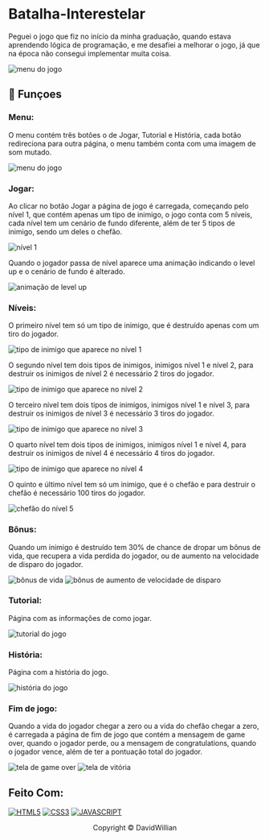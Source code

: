 # Batalha-Interestelar
Peguei o jogo que fiz no início da minha graduação, quando estava aprendendo lógica de programação, e me desafiei a melhorar o jogo, já que na época não consegui implementar muita coisa.

<img src="assets/prints/menu.png" alt="menu do jogo">

## 🔧 Funçoes 

### Menu:
O menu contém três botões o de Jogar, Tutorial e História, cada botão redireciona para outra página, o menu também conta com uma imagem de som mutado.

<img src="assets/prints/menu.png" alt="menu do jogo">

### Jogar:
Ao clicar no botão Jogar a página de jogo é carregada, começando pelo nível 1, que contém apenas um tipo de inimigo, o jogo conta com 5 níveis, cada nível tem um cenário de fundo diferente, além de ter 5 tipos de inimigo, sendo um deles o chefão.

<img src="assets/prints/nivel1.png" alt="nível 1">

Quando o jogador passa de nível aparece uma animação indicando o level up e o cenário de fundo é alterado.

<img src="assets/prints/nivel2.png" alt="animação de level up">

### Níveis:
O primeiro nível tem só um tipo de inimigo, que é destruído apenas com um tiro do jogador.

<img src="assets/enemy1.png" alt="tipo de inimigo que aparece no nível 1">

O segundo nível tem dois tipos de inimigos, inimigos nível 1 e nível 2, para destruir os inimigos de nível 2 é necessário 2 tiros do jogador.

<img src="assets/enemy2.png" alt="tipo de inimigo que aparece no nível 2">

O terceiro nível tem dois tipos de inimigos, inimigos nível 1 e nível 3, para destruir os inimigos de nível 3 é necessário 3 tiros do jogador.

<img src="assets/enemy3.png" alt="tipo de inimigo que aparece no nível 3">

O quarto nível tem dois tipos de inimigos, inimigos nível 1 e nível 4, para destruir os inimigos de nível 4 é necessário 4 tiros do jogador.

<img src="assets/enemy4.png" alt="tipo de inimigo que aparece no nível 4">

O quinto e último nível tem só um inimigo, que é o chefão e para destruir o chefão é necessário 100 tiros do jogador.

<img src="assets/enemy5.png" alt="chefão do nível 5">

### Bônus:
Quando um inimigo é destruído tem 30% de chance de dropar um bônus de vida, que recupera a vida perdida do jogador, ou de aumento na velocidade de disparo do jogador.

<img src="assets/prints/vida.png" alt="bônus de vida">
<img src="assets/prints/disparo.png" alt="bônus de aumento de velocidade de disparo">

### Tutorial:
Página com as informações de como jogar.

<img src="assets/prints/tutorial.png" alt="tutorial do jogo">

### História:
Página com a história do jogo.

<img src="assets/prints/historia.png" alt="história do jogo">

### Fim de jogo:
Quando a vida do jogador chegar a zero ou a vida do chefão chegar a zero, é carregada a página de fim de jogo que contém a mensagem de game over, quando o jogador perde, ou a mensagem de congratulations, quando o jogador vence, além de ter a pontuação total do jogador.

<img src="assets/prints/gameOver.png" alt="tela de game over">
<img src="assets/prints/vitoria.png" alt="tela de vitória">

## Feito Com:
[![HTML5](https://img.shields.io/badge/HTML5-E34F26?style=for-the-badge&logo=html5&logoColor=white)](https://developer.mozilla.org/pt-BR/docs/Web/HTML)
[![CSS3](https://img.shields.io/badge/CSS3-1572B6?style=for-the-badge&logo=css3&logoColor=white)](https://developer.mozilla.org/pt-BR/docs/Web/CSS)
[![JAVASCRIPT](https://img.shields.io/badge/JavaScript-F7DF1E?style=for-the-badge&logo=javascript&logoColor=black)](https://developer.mozilla.org/pt-BR/docs/Web/JavaScript)

<p align="center">Copyright © DavidWillian</p>
